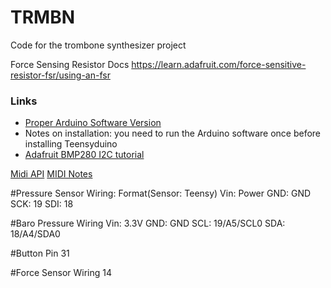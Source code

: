# TRMBN
Code for the trombone synthesizer project

Force Sensing Resistor Docs
https://learn.adafruit.com/force-sensitive-resistor-fsr/using-an-fsr
### Links

- [Proper Arduino Software Version](https://www.arduino.cc/download_handler.php?f=/arduino-1.8.2-macosx.zip)
- Notes on installation: you need to run the Arduino software once before installing Teensyduino
- [Adafruit BMP280 I2C tutorial](https://learn.adafruit.com/adafruit-bmp280-barometric-pressure-plus-temperature-sensor-breakout/wiring-and-test)

[Midi API](https://www.midi.org/specifications/category/reference-tables)
[MIDI Notes](http://www.electronics.dit.ie/staff/tscarff/Music_technology/midi/midi_note_numbers_for_octaves.htm)

#Pressure Sensor Wiring:
Format(Sensor: Teensy)
Vin: Power
GND: GND
SCK: 19
SDI: 18

#Baro Pressure Wiring
Vin: 3.3V
GND: GND
SCL: 19/A5/SCL0
SDA: 18/A4/SDA0

#Button Pin
31

#Force Sensor Wiring
14
